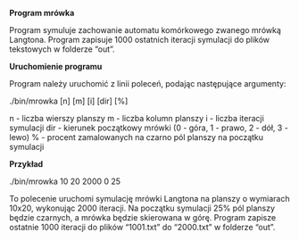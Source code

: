**Program mrówka**

Program symuluje zachowanie automatu komórkowego zwanego mrówką Langtona. Program zapisuje 1000 ostatnich iteracji symulacji do plików tekstowych w folderze “out”.

**Uruchomienie programu**

Program należy uruchomić z linii poleceń, podając następujące argumenty:

./bin/mrowka [n] [m] [i] [dir] [%]

n - liczba wierszy planszy 
m - liczba kolumn planszy 
i - liczba iteracji symulacji 
dir - kierunek początkowy mrówki (0 - góra, 1 - prawo, 2 - dół, 3 - lewo) 
% - procent zamalowanych na czarno pól planszy na początku symulacji

**Przykład**

./bin/mrowka 10 20 2000 0 25

To polecenie uruchomi symulację mrówki Langtona na planszy o wymiarach 10x20, wykonując 2000 iteracji. Na początku symulacji 25% pól planszy będzie czarnych, a mrówka będzie skierowana w górę. Program zapisze ostatnie 1000 iteracji do plików “1001.txt” do “2000.txt” w folderze “out”.
